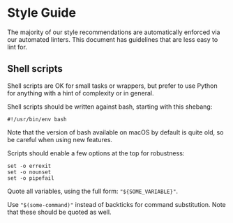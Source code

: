# Style Guide

The majority of our style recommendations are automatically enforced via our
automated linters. This document has guidelines that are less easy to lint for.

## Shell scripts

Shell scripts are OK for small tasks or wrappers, but prefer to use Python for
anything with a hint of complexity or in general.

Shell scripts should be written against bash, starting with this shebang:
```
#!/usr/bin/env bash
```

Note that the version of bash available on macOS by default is quite old, so be
careful when using new features.

Scripts should enable a few options at the top for robustness:
```
set -o errexit
set -o nounset
set -o pipefail
```

Quote all variables, using the full form: `"${SOME_VARIABLE}"`.

Use `"$(some-command)"` instead of backticks for command substitution. Note
that these should be quoted as well.
